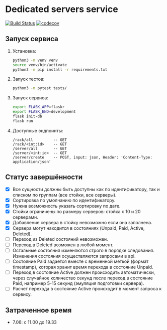 # Dedicated servers service

[![Build Status](https://travis-ci.com/artslob/selectel-dedicated-servers.svg?branch=master)](https://travis-ci.com/artslob/selectel-dedicated-servers)
[![codecov](https://codecov.io/gh/artslob/selectel-dedicated-servers/branch/master/graph/badge.svg?token=1hb9cxaZYv)](https://codecov.io/gh/artslob/selectel-dedicated-servers)

## Запуск сервиса
1. Установка:
    ```bash
    python3 -m venv venv
    source venv/bin/activate
    python3 -m pip install -r requirements.txt
    ```
2. Запуск тестов:
    ```bash
    python3 -m pytest tests/
    ```
3. Запуск сервиса:
    ```bash
    export FLASK_APP=flaskr
    export FLASK_END=development
    flask init-db
    flask run
    ```
4. Доступные эндпоинты:
    ```
    /rack/all         -- GET
    /rack/<int:id>    -- GET
    /server/all       -- GET
    /server/<int:id>  -- GET
    /server/create    -- POST, input: json, Header: 'Content-Type: application/json'
    ```

## Статус завершённости
- [x] Все сущности должны быть доступны как по  идентификатору, так и списком по группам (все стойки, все серверы).
- [x] Сортировка по умолчанию по идентификатору.
- [x] Нужна возможность указать сортировку по дате.
- [x] Стойки ограничены по размеру серверов:  стойка с 10 и 20 серверами.
- [x] Добавление сервера в стойку невозможно если она заполнена.
- [x] Сервера могут находится в состояниях (Unpaid, Paid, Active, Deleted).
- [ ] Переход из Deleted состояний невозможен.
- [ ] Переход в Deleted возможен в любой момент.
- [ ] Остальные состояния изменяются строго  в порядке следования. Изменения состояния осуществляются запросами в api. 
- [ ] Состояние Paid задается вместе с временной меткой (формат timestamp), которая хранит время перехода в состояние Unpaid.
- [ ] Переход в состояние Active должен происходить автоматически, через случайное количество секунд после переход в состояние Paid, например 5-15 секунд (эмуляция подготовки сервера). 
- [ ] Расчет перехода в состояние Active происходит в момент запроса к сервису.

## Затраченное время
* 7.06: с 11.00 до 19.33
